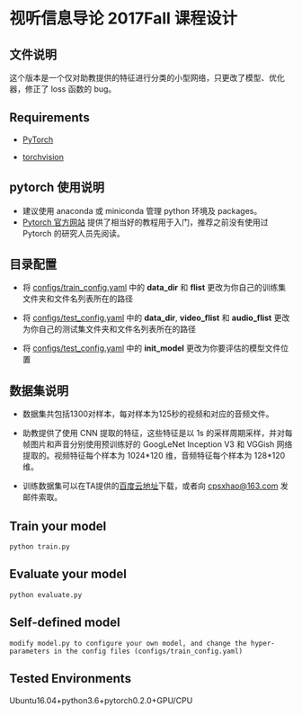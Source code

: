 
# 视听信息导论 2017Fall 课程设计  

## 文件说明
这个版本是一个仅对助教提供的特征进行分类的小型网络，只更改了模型、优化器，修正了 loss 函数的 bug。

## Requirements
* [PyTorch](http://pytorch.org/)

* [torchvision](https://github.com/pytorch/vision)

## pytorch 使用说明

* 建议使用 anaconda 或 miniconda 管理 python 环境及 packages。  
* [Pytorch 官方网站](http://pytorch.org) 提供了相当好的教程用于入门，推荐之前没有使用过 Pytorch 的研究人员先阅读。

## 目录配置

* 将 [configs/train_config.yaml](https://github.com/cpsxhao/VA_2017/blob/master/proj_demo/configs/train_config.yaml) 中的 **data_dir** 和 **flist** 更改为你自己的训练集文件夹和文件名列表所在的路径

* 将 [configs/test_config.yaml](https://github.com/cpsxhao/VA_2017/blob/master/proj_demo/configs/test_config.yaml) 中的 **data_dir**, **video_flist** 和 **audio_flist**  更改为你自己的测试集文件夹和文件名列表所在的路径

* 将 [configs/test_config.yaml](https://github.com/cpsxhao/VA_2017/blob/master/proj_demo/configs/test_config.yaml) 中的 **init_model** 更改为你要评估的模型文件位置

## 数据集说明

* 数据集共包括1300对样本，每对样本为125秒的视频和对应的音频文件。

* 助教提供了使用 CNN 提取的特征，这些特征是以 1s 的采样周期采样，并对每帧图片和声音分别使用预训练好的 GoogLeNet Inception V3 和 VGGish 网络提取的。视频特征每个样本为 1024\*120 维，音频特征每个样本为 128\*120 维。

* 训练数据集可以在TA提供的[百度云地址](https://pan.baidu.com/s/1qY2uyhI)下载，或者向 cpsxhao@163.com 发邮件索取。

## Train your model
```
python train.py    
```

## Evaluate your model
```
python evaluate.py
```

## Self-defined model
```
modify model.py to configure your own model, and change the hyper-parameters in the config files (configs/train_config.yaml)
```

## Tested Environments  
Ubuntu16.04+python3.6+pytorch0.2.0+GPU/CPU    
